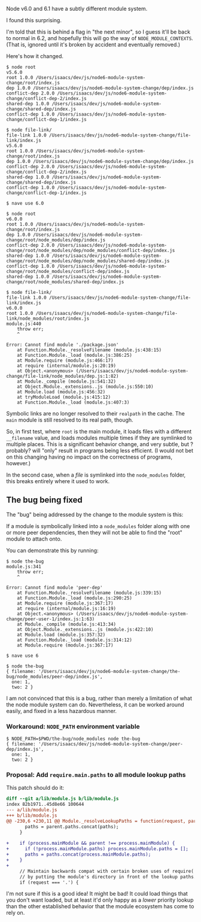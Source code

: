 Node v6.0 and 6.1 have a subtly different module system.

I found this surprising.

I'm told that this is behind a flag in "the next minor", so I guess
it'll be back to normal in 6.2, and hopefully this will go the way of
`NODE_MODULE_CONTEXTS`.  (That is, ignored until it's broken by
accident and eventually removed.)

Here's how it changed.

```
$ node root
v5.6.0
root 1.0.0 /Users/isaacs/dev/js/node6-module-system-change/root/index.js
dep 1.0.0 /Users/isaacs/dev/js/node6-module-system-change/dep/index.js
conflict-dep 2.0.0 /Users/isaacs/dev/js/node6-module-system-change/conflict-dep-2/index.js
shared-dep 1.0.0 /Users/isaacs/dev/js/node6-module-system-change/shared-dep/index.js
conflict-dep 1.0.0 /Users/isaacs/dev/js/node6-module-system-change/conflict-dep-1/index.js

$ node file-link/
file-link 1.0.0 /Users/isaacs/dev/js/node6-module-system-change/file-link/index.js
v5.6.0
root 1.0.0 /Users/isaacs/dev/js/node6-module-system-change/root/index.js
dep 1.0.0 /Users/isaacs/dev/js/node6-module-system-change/dep/index.js
conflict-dep 2.0.0 /Users/isaacs/dev/js/node6-module-system-change/conflict-dep-2/index.js
shared-dep 1.0.0 /Users/isaacs/dev/js/node6-module-system-change/shared-dep/index.js
conflict-dep 1.0.0 /Users/isaacs/dev/js/node6-module-system-change/conflict-dep-1/index.js

$ nave use 6.0

$ node root
v6.0.0
root 1.0.0 /Users/isaacs/dev/js/node6-module-system-change/root/index.js
dep 1.0.0 /Users/isaacs/dev/js/node6-module-system-change/root/node_modules/dep/index.js
conflict-dep 2.0.0 /Users/isaacs/dev/js/node6-module-system-change/root/node_modules/dep/node_modules/conflict-dep/index.js
shared-dep 1.0.0 /Users/isaacs/dev/js/node6-module-system-change/root/node_modules/dep/node_modules/shared-dep/index.js
conflict-dep 1.0.0 /Users/isaacs/dev/js/node6-module-system-change/root/node_modules/conflict-dep/index.js
shared-dep 1.0.0 /Users/isaacs/dev/js/node6-module-system-change/root/node_modules/shared-dep/index.js

$ node file-link/
file-link 1.0.0 /Users/isaacs/dev/js/node6-module-system-change/file-link/index.js
v6.0.0
root 1.0.0 /Users/isaacs/dev/js/node6-module-system-change/file-link/node_modules/root/index.js
module.js:440
    throw err;
    ^

Error: Cannot find module './package.json'
    at Function.Module._resolveFilename (module.js:438:15)
    at Function.Module._load (module.js:386:25)
    at Module.require (module.js:466:17)
    at require (internal/module.js:20:19)
    at Object.<anonymous> (/Users/isaacs/dev/js/node6-module-system-change/file-link/node_modules/dep.js:1:82)
    at Module._compile (module.js:541:32)
    at Object.Module._extensions..js (module.js:550:10)
    at Module.load (module.js:456:32)
    at tryModuleLoad (module.js:415:12)
    at Function.Module._load (module.js:407:3)
```

Symbolic links are no longer resolved to their `realpath` in the
cache.  The `main` module is still resolved to its real path, though.

So, in first test, where `root` is the main module, it loads files
with a different `__filename` value, and loads modules multiple times
if they are symlinked to multiple places.  This is a significant
behavior change, and very subtle, but ?probably? will "only" result in
programs being less efficient.  (I would not bet on this changing
having no impact on the correctness of programs, however.)

In the second case, when a *file* is symlinked into the `node_modules`
folder, this breaks entirely where it used to work.

## The bug being fixed

The "bug" being addressed by the change to the module system is this:

If a module is symbolically linked into a `node_modules` folder along
with one or more peer dependencies, then they will not be able to find
the "root" module to attach onto.

You can demonstrate this by running:

```
$ node the-bug
module.js:341
    throw err;
    ^

Error: Cannot find module 'peer-dep'
    at Function.Module._resolveFilename (module.js:339:15)
    at Function.Module._load (module.js:290:25)
    at Module.require (module.js:367:17)
    at require (internal/module.js:16:19)
    at Object.<anonymous> (/Users/isaacs/dev/js/node6-module-system-change/peer-user-1/index.js:1:63)
    at Module._compile (module.js:413:34)
    at Object.Module._extensions..js (module.js:422:10)
    at Module.load (module.js:357:32)
    at Function.Module._load (module.js:314:12)
    at Module.require (module.js:367:17)

$ nave use 6

$ node the-bug
{ filename: '/Users/isaacs/dev/js/node6-module-system-change/the-bug/node_modules/peer-dep/index.js',
  one: 1,
  two: 2 }
```

I am not convinced that this is a bug, rather than merely a limitation
of what the node module system can do.  Nevertheless, it can be worked
around easily, and fixed in a less hazardous manner.

### Workaround: `NODE_PATH` environment variable

```
$ NODE_PATH=$PWD/the-bug/node_modules node the-bug
{ filename: '/Users/isaacs/dev/js/node6-module-system-change/peer-dep/index.js',
  one: 1,
  two: 2 }
```

### Proposal: Add `require.main.paths` to all module lookup paths

This patch should do it:

```diff
diff --git a/lib/module.js b/lib/module.js
index 82b1971..45d8e66 100644
--- a/lib/module.js
+++ b/lib/module.js
@@ -230,6 +230,11 @@ Module._resolveLookupPaths = function(request, parent) {
       paths = parent.paths.concat(paths);
     }
 
+    if (process.mainModule && parent !== process.mainModule) {
+      if (!process.mainModule.paths) process.mainModule.paths = [];
+      paths = paths.concat(process.mainModule.paths);
+    }
+
     // Maintain backwards compat with certain broken uses of require('.')
     // by putting the module's directory in front of the lookup paths.
     if (request === '.') {

```

I'm not sure if this is a good idea!  It might be bad!  It could
load things that you don't want loaded, but at least it'd only happy
as a *lower* priority lookup than the other established behavior that
the module ecosystem has come to rely on.
